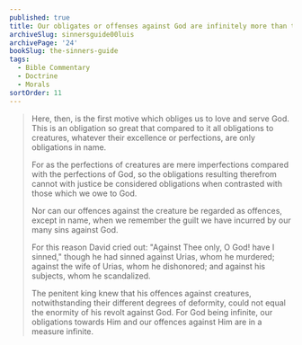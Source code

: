 ```yaml
---
published: true
title: Our obligates or offenses against God are infinitely more than those against men
archiveSlug: sinnersguide00luis
archivePage: '24'
bookSlug: the-sinners-guide
tags:
  - Bible Commentary
  - Doctrine
  - Morals
sortOrder: 11
---
```


> Here, then, is the first motive which obliges us to love and serve God. This is an obligation so great that compared to it all obligations to creatures, whatever their excellence or perfections, are only obligations in name.
>
> For as the perfections of creatures are mere imperfections compared with the perfections of God, so the obligations resulting therefrom cannot with justice be considered obligations when contrasted with those which we owe to God.
>
> Nor can our offences against the creature be regarded as offences, except in name, when we remember the guilt we have incurred by our many sins against God.
>
> For this reason David cried out: "Against Thee only, O God! have I sinned," though he had sinned against Urias, whom he murdered; against the wife of Urias, whom he dishonored; and against his subjects, whom he scandalized.
>
> The penitent king knew that his offences against creatures, notwithstanding their different degrees of deformity, could not equal the enormity of his revolt against God. For God being infinite, our obligations towards Him and our offences against Him are in a measure infinite.
